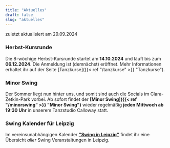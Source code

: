 ```yaml
---
title: "Aktuelles"
draft: false
slug: "aktuelles"
---
```


zuletzt aktualisiert am 29.09.2024

### Herbst-Kursrunde
Die 8-wöchige Herbst-Kursrunde startet am **14.10.2024** und läuft bis zum **06.12.2024**. Die Anmeldung ist (demnächst) eröffnet. Mehr Informationen erhaltet ihr auf der Seite [Tanzkurse]({{< ref "/tanzkurse" >}} "Tanzkurse").

### Minor Swing
Der Sommer liegt nun hinter uns, und somit sind auch die Socials im Clara-Zetkin-Park vorbei. Ab sofort findet der **[Minor Swing]({{< ref "/minorswing" >}} "Minor Swing")** wieder regelmäßig **jeden Mittwoch ab 19:30 Uhr** in unserem Tanzstudio Calloway statt.

### Swing Kalender für Leipzig
Im vereinsunabhängigen Kalender [**"Swing in Leipzig"**](https://kalender.digital/0c529f4b4448ea55b992) findet ihr eine Übersicht *aller* Swing Veranstaltungen in Leipzig.
